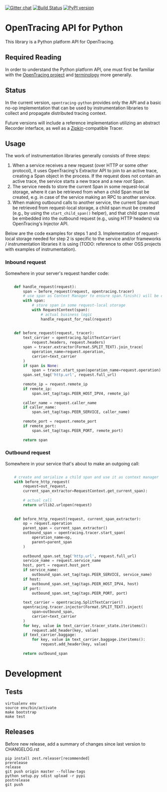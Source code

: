 [![Gitter chat](http://img.shields.io/badge/gitter-join%20chat%20%E2%86%92-brightgreen.svg)](https://gitter.im/opentracing/public) [![Build Status](https://travis-ci.org/opentracing/opentracing-python.svg?branch=master)](https://travis-ci.org/opentracing/opentracing-python) [![PyPI version](https://badge.fury.io/py/opentracing.svg)](https://badge.fury.io/py/opentracing)

# OpenTracing API for Python

This library is a Python platform API for OpenTracing.

## Required Reading

In order to understand the Python platform API, one must first be familiar with
the [OpenTracing project](http://opentracing.io) and
[terminology](http://opentracing.io/spec/) more generally.

## Status

In the current version, `opentracing-python` provides only the API and a 
basic no-op implementation that can be used by instrumentation libraries to 
collect and propagate distributed tracing context.

Future versions will include a reference implementation utilizing an 
abstract Recorder interface, as well as a 
[Zipkin](http://openzipkin.github.io)-compatible Tracer.

## Usage

The work of instrumentation libraries generally consists of three steps:

1. When a service receives a new request (over HTTP or some other protocol),
it uses OpenTracing's Extractor API to join to an active trace, creating a Span
object in the process. If the request does not contain an active trace, the
service starts a new trace and a new *root* Span.
2. The service needs to store the current Span in some request-local storage,
where it can be retrieved from when a child Span must be created, e.g. in case
of the service making an RPC to another service.
3. When making outbound calls to another service, the current Span must be
retrieved from request-local storage, a child span must be created (e.g., by
using the `start_child_span()` helper), and that child span must be embedded
into the outbound request (e.g., using HTTP headers) via OpenTracing's Injector
API.

Below are the code examples for steps 1 and 3. Implementation of request-local
storage needed for step 2 is specific to the service and/or frameworks /
instrumentation libraries it is using (TODO: reference to other OSS projects
with examples of instrumentation).

### Inbound request

Somewhere in your server's request handler code:

```python

    def handle_request(request):
        span = before_request(request, opentracing.tracer)
        # use span as Context Manager to ensure span.finish() will be called
        with span:
            # store span in some request-local storage
            with RequestContext(span):
                # actual business logic
                handle_request_for_real(request)
        
    
    def before_request(request, tracer):
        text_carrier = opentracing.SplitTextCarrier(
            request.headers, request.headers)
        span = tracer.extractor(Format.SPLIT_TEXT).join_trace(
            operation_name=request.operation,
            carrier=text_carrier
        )
        if span is None:
            span = tracer.start_span(operation_name=request.operation)
        span.set_tag('http.url', request.full_url)
    
        remote_ip = request.remote_ip
        if remote_ip:
            span.set_tag(tags.PEER_HOST_IPV4, remote_ip)
    
        caller_name = request.caller_name
        if caller_name:
            span.set_tag(tags.PEER_SERVICE, caller_name)
    
        remote_port = request.remote_port
        if remote_port:
            span.set_tag(tags.PEER_PORT, remote_port)
    
        return span
```

### Outbound request

Somewhere in your service that's about to make an outgoing call:

```python

    # create and serialize a child span and use it as context manager
    with before_http_request(
        request=out_request,
        current_span_extractor=RequestContext.get_current_span):
    
        # actual call
        return urllib2.urlopen(request)
    
    
    def before_http_request(request, current_span_extractor):
        op = request.operation
        parent_span = current_span_extractor()
        outbound_span = opentracing.tracer.start_span(
            operation_name=op,
            parent=parent_span
        )
    
        outbound_span.set_tag('http.url', request.full_url)
        service_name = request.service_name
        host, port = request.host_port
        if service_name:
            outbound_span.set_tag(tags.PEER_SERVICE, service_name)
        if host:
            outbound_span.set_tag(tags.PEER_HOST_IPV4, host)
        if port:
            outbound_span.set_tag(tags.PEER_PORT, port)
    
        text_carrier = opentracing.SplitTextCarrier()
        opentracing.tracer.injector(Format.SPLIT_TEXT).inject(
            span=outbound_span,
            carrier=text_carrier
        )
        for key, value in text_carrier.tracer_state.iteritems():
            request.add_header(key, value)
        if text_carrier.baggage:
            for key, value in text_carrier.baggage.iteritems():
                request.add_header(key, value)
    
        return outbound_span
```

# Development

## Tests

```
virtualenv env
source env/bin/activate
make bootstrap
make test
```

## Releases

Before new release, add a summary of changes since last version to CHANGELOG.rst

```
pip install zest.releaser[recommended]
prerelease
release
git push origin master --follow-tags
python setup.py sdist upload -r pypi
postrelease
git push
```

